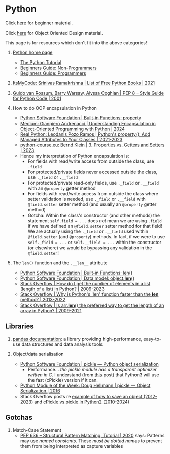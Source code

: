 # Python

Click [here](../coding/beginner-programming-courses.md) for beginner material.

Click [here](../coding/object-oriented-design.md) for Object Oriented Design material.


This page is for resources which don't fit into the above categories!

1. [Python home page](https://www.python.org/)
   - [The Python Tutorial](https://docs.python.org/3/tutorial/index.html)
   - [Beginners Guide: Non-Programmers](https://wiki.python.org/moin/BeginnersGuide/NonProgrammers)
   - [Beginners Guide: Programmers](https://wiki.python.org/moin/BeginnersGuide/Programmers)

1. [ItsMyCode: Srinivas Ramakrishna | List of Free Python Books | 2021](https://itsmycode.com/list-of-free-python-books/)

1. [Guido van Rossum, Barry Warsaw, Alyssa Coghlan | PEP 8 – Style Guide for Python Code | 2001](https://peps.python.org/pep-0008/)

1. How to do OOP encapsulation in Python
   - [Python Software Foundation | Built-in Functions: property](https://docs.python.org/3/library/functions.html#property)
   - [Medium: Gianpiero Andrenacci | Understanding Encapsulation in Object-Oriented Programming with Python | 2024](https://medium.com/data-bistrot/understanding-encapsulation-in-object-oriented-programming-with-python-b7a65c994902)
   - [Real Python: Leodanis Pozo Ramos | Python's property(): Add Managed Attributes to Your Classes | 2021-2023](https://realpython.com/python-property/)
   - [python-course.eu: Bernd Klein | 3. Properties vs. Getters and Setters | 2023](https://python-course.eu/oop/properties-vs-getters-and-setters.php)
   - Hence my interpretation of Python encapsulation is:
     * For fields with read/write access from outside the class, use `.field`
     * For protected/private fields never accessed outside the class, use `._field` or `.__field`
     * For protected/private read-only fields, use `._field` or `.__field` with an `@property` getter method
     * For fields with read/write access from outside the class where setter validation is needed, use
       `._field` or `.__field` with `@field.setter` setter method (and usually an `@property` getter method)
     * Gotcha: Within the class's constructor (and other methods) the statement `self.field = ...`
       does *not* mean we are using `.field` if we have defined an `@field.setter` setter method
       for that field! We are actually using the `._field` or `.__field` used within `@field.setter`
       (and `@property`) methods. In fact, if we were to use `self._field = ...` or `self.__field = ...`
       within the constructor (or elsewhere) we would be bypassing any validation in the `@field.setter`!

1. The `len()` function and the `.__len__` attribute
   - [Python Software Foundation | Built-in Functions: len()](https://docs.python.org/3/library/functions.html#len)
   - [Python Software Foundation | Data model: object.__len__()](https://docs.python.org/3/reference/datamodel.html#object.__len__)
   - [Stack Overflow | How do I get the number of elements in a list (length of a list) in Python? | 2009-2023](https://stackoverflow.com/questions/1712227/how-do-i-get-the-number-of-elements-in-a-list-length-of-a-list-in-python)
   - [Stack Overflow | Why is Python's 'len' function faster than the __len__ method? | 2013-2022](https://stackoverflow.com/questions/20302558/why-is-pythons-len-function-faster-than-the-len-method/69563793)
   - [Stack Overflow | Is arr.__len__() the preferred way to get the length of an array in Python? | 2009-2021](https://stackoverflow.com/questions/518021/is-arr-len-the-preferred-way-to-get-the-length-of-an-array-in-python)


## Libraries

1. [pandas documentation](https://pandas.pydata.org/docs/): a library providing high-performance, easy-to-use
   data structures and data analysis tools

1. Object/data serialisation
   - [Python Software Foundation | pickle — Python object serialization](https://docs.python.org/3/library/pickle.html#module-pickle)
     * Performance... *the pickle module has a transparent optimizer written in C*.
       I understand (from [this](https://askubuntu.com/questions/742782/how-to-install-cpickle-on-python-3-4) post)
       that Python3 will use the fast (cPickle) version if it can.
   - [Python Module of the Week: Doug Hellmann | pickle — Object Serialization | 2016](https://pymotw.com/3/pickle/index.html)
   - Stack Overflow posts re
     [example of how to save an object (2012-2023)](https://stackoverflow.com/questions/11218477/how-can-i-use-pickle-to-save-a-dict-or-any-other-python-object/33245595)
     and 
     [cPickle vs pickle in Python2 (2010-2024)](https://stackoverflow.com/questions/4529815/saving-an-object-data-persistence)


## Gotchas

1. Match-Case Statement
   - [PEP 636 – Structural Pattern Matching: Tutorial | 2020](https://peps.python.org/pep-0636/) says: 
     Patterns may use *named constants*. These *must be dotted names* to prevent them from being interpreted as capture variables

